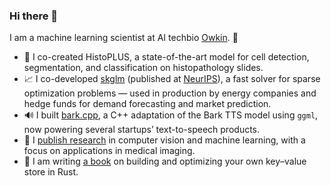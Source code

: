 ### Hi there 👋

I am a machine learning scientist at AI techbio [Owkin](https://www.owkin.com/). 🧬

- 🧬 I co-created HistoPLUS, a state-of-the-art model for cell detection, segmentation, and classification on histopathology slides.
- 📈 I co-developed [skglm](https://github.com/scikit-learn-contrib/skglm) (published at [NeurIPS](https://proceedings.neurips.cc/paper_files/paper/2022/hash/fe5c31e525e9a26a1426ab0b589f42fe-Abstract-Conference.html)), a fast solver for sparse optimization problems — used in production by energy companies and hedge funds for demand forecasting and market prediction.
- 🔊 I built [bark.cpp](https://github.com/PABannier/bark.cpp), a C++ adaptation of the Bark TTS model using `ggml`, now powering several startups’ text-to-speech products.
- 🧪 I [publish research](https://scholar.google.ch/citations?user=77JN6OcAAAAJ) in computer vision and machine learning, with a focus on applications in medical imaging.
- 📘 I am writing [a book](https://github.com/) on building and optimizing your own key–value store in Rust.
